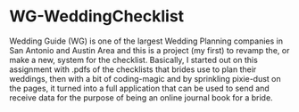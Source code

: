 WG-WeddingChecklist
===================

Wedding Guide (WG) is one of the largest Wedding Planning companies in San Antonio and Austin Area and this is a project (my first) to revamp the, or make a new, system for the checklist. Basically, I started out on this assignment with .pdfs of the checklists that brides use to plan their weddings, then with a bit of coding-magic and by sprinkling pixie-dust on the pages, it turned into a full application that can be used to send and receive data for the purpose of being an online journal book for a bride.